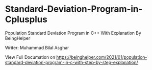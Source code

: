 # Standard-Deviation-Program-in-Cplusplus
Population Standard Deviation Program in C++ With Explanation By BeingHelper

Writer: Muhammad Bilal Asghar

View Full Documation on https://beinghelper.com/2021/01/population-standard-deviation-program-in-c-with-step-by-step-explanation/

